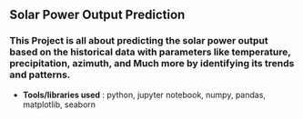 ## Solar Power Output Prediction
### This Project is all about predicting the solar power output based on the historical data with parameters like temperature, precipitation, azimuth, and Much more by identifying its trends and patterns.
- **Tools/libraries used** : python, jupyter notebook, numpy, pandas, matplotlib, seaborn
